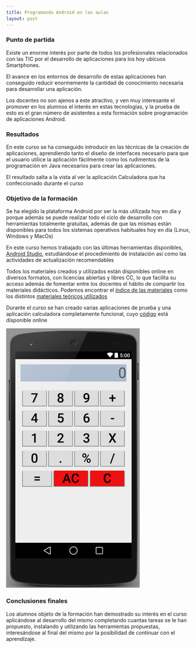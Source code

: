 ```yaml
---
title: Programando Android en las aulas
layout: post
---
```



### Punto de partida

Existe un enorme interés por parte de todos los profesionales relacionados con las TIC por el desarrollo de aplicaciones para los hoy ubícuos Smartphones.

El avance en los entornos de desarrollo de estas aplicaciones han conseguido reducir enormemente la cantidad de conocimiento necesaria para desarrollar una aplicación.

Los docentes no son ajenos a este atractivo, y ven muy interesante el promover en los alumnos el interés en estas tecnologías, y la prueba de esto es el gran número de asistentes a esta formación sobre programación de aplicaciones Android.

### Resultados

En este curso se ha conseguido introducir en las técnicas de la creación de aplicaciones, aprendiendo tanto el diseño de interfaces necesario para que el usuario utilice la aplicación fácilmente como los rudimentos de la programación en Java necesarios para crear las aplicaciones.

El resultado salta a la vista al ver la aplicación Calculadora que ha confeccionado durante el curso

### Objetivo de la formación

Se ha elegido la plataforma Android por ser la más utilizada hoy en día y porque además se puede realizar todo el ciclo de desarrollo con herramientas totalmente gratuitas, además de que las mismas están disponibles para todos los sistemas operativos habituales hoy en día (Linux, Windows y MacOs)

En este curso hemos trabajado con las últimas herramientas disponibles, [Android Studio](http://developer.android.com/sdk/index.html), estudiándose el procedimiento de instalación así como las actividades de actualización recomendables

Todos los materiales creados y utilizados están disponibles online en diversos formatos, con licencias abiertas y libres CC, lo que facilita su acceso además de fomentar entre los docentes el hábito de compartir los materiales didácticos. Podemos encontrar el [índice de las materiales](https://github.com/javacasm/temarioAndroid/blob/master/indice.md) como los distintos [materiales teóricos utilizados](https://github.com/javacasm/temarioAndroid/tree/master/Documentaci%C3%B3n%20curso%20Android%202014)

Durante el curso se han creado varias aplicaciones de prueba y una aplicación calculadora completamente funcional, cuyo [código](https://github.com/javacasm/Calculadora2.3.3) está disponible online

![app calculadora](https://github.com/javacasm/temarioAndroid/blob/master/App%20Caclculadora.png?raw=true)

### Conclusiones finales

Los alumnos objeto de la formación han demostrado su interés en el curso aplicándose al desarrollo del mismo completando cuantas tareas se le han propuesto, instalando y utilizando las herramientas propuestas, interesándose al final del mismo por la posibilidad de continuar con el aprendizaje.